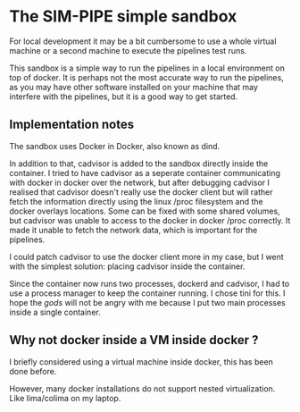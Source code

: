 # The SIM-PIPE simple sandbox

For local development it may be a bit cumbersome to use a whole virtual machine or a second machine to execute the pipelines test runs.

This sandbox is a simple way to run the pipelines in a local environment on top of docker. It is perhaps not the most accurate way to run the pipelines, as you may have other software installed on your machine that may interfere with the pipelines, but it is a good way to get started.

## Implementation notes

The sandbox uses Docker in Docker, also known as dind.

In addition to that, cadvisor is added to the sandbox directly inside the container. I tried to have cadvisor as a seperate container communicating with docker in docker over the network, but after debugging cadvisor I realised that cadvisor doesn't really use the docker client but will rather fetch the information directly using the linux /proc filesystem and the docker overlays locations. Some can be fixed with some shared volumes, but cadvisor was unable to access to the docker in docker /proc correctly. It made it unable to fetch the network data, which is important for the pipelines.

I could patch cadvisor to use the docker client more in my case, but I went with the simplest solution: placing cadvisor inside the container.

Since the container now runs two processes, dockerd and cadvisor, I had to use a process manager to keep the container running. I chose tini for this. I hope the *gods* will not be angry with me because I put two main processes inside a single container.

## Why not docker inside a VM inside docker ?

I briefly considered using a virtual machine inside docker, this has been done before.

However, many docker installations do not support nested virtualization. Like lima/colima on my laptop.